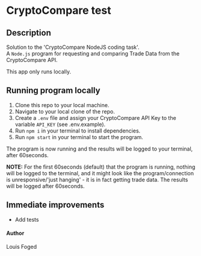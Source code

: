 # CryptoCompare test

## Description

Solution to the 'CryptoCompare NodeJS coding task'.  
A `Node.js` program for requesting and comparing Trade Data from the CryptoCompare API.

This app only runs locally.

## Running program locally

1. Clone this repo to your local machine.
2. Navigate to your local clone of the repo.
3. Create a `.env` file and assign your CryptoCompare API Key to the variable `API_KEY` (see .env.example).
4. Run `npm i` in your terminal to install dependencies.
5. Run `npm start` in your terminal to start the program.

The program is now running and the results will be logged to your terminal, after 60seconds.

**NOTE:** For the first 60seconds (default) that the program is running, nothing will be logged to the terminal, and it might look like the program/connection is unresponsive/'just hanging' - it is in fact getting trade data. The results will be logged after 60seconds.

## Immediate improvements

-   Add tests

#### Author

Louis Foged